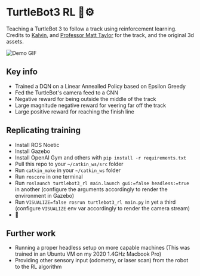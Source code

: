 # TurtleBot3 RL 🤖⚙️

Teaching a TurtleBot 3 to follow a track using reinforcement learning. Credits to [Kalvin](https://github.com/k----n), and [Professor Matt Taylor](https://drmatttaylor.net/) for the track, and the original 3d assets.

![Demo GIF](media/turtlebot3_rl.gif)

## Key info
- Trained a DQN on a Linear Annealled Policy based on Epsilon Greedy
- Fed the TurtleBot's camera feed to a CNN
- Negative reward for being outside the middle of the track
- Large magnitude negative reward for veering far off the track
- Large positive reward for reaching the finish line

## Replicating training
- Install ROS Noetic
- Install Gazebo
- Install OpenAI Gym and others with `pip install -r requirements.txt`
- Pull this repo to your `~/catkin_ws/src` folder
- Run `catkin_make` in your `~/catkin_ws` folder
- Run `roscore` in one terminal
- Run `roslaunch turtlebot3_rl main.launch gui:=false headless:=true` in another (configure the arguments accordingly to render the environment in Gazebo)
- Run `VISUALIZE=false rosrun turtlebot3_rl main.py` in yet a third (configure `VISUALIZE` env var accordingly to render the camera stream)
- 🚀

## Further work
- Running a proper headless setup on more capable machines (This was trained in an Ubuntu VM on my 2020 1.4GHz Macbook Pro)
- Providing other sensory input (odometry, or laser scan) from the robot to the RL algorithm
